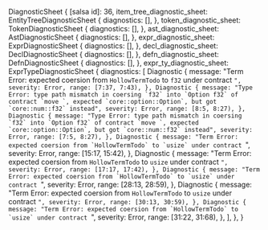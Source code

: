 DiagnosticSheet {
    [salsa id]: 36,
    item_tree_diagnostic_sheet: EntityTreeDiagnosticSheet {
        diagnostics: [],
    },
    token_diagnostic_sheet: TokenDiagnosticSheet {
        diagnostics: [],
    },
    ast_diagnostic_sheet: AstDiagnosticSheet {
        diagnostics: [],
    },
    expr_diagnostic_sheet: ExprDiagnosticSheet {
        diagnostics: [],
    },
    decl_diagnostic_sheet: DeclDiagnosticSheet {
        diagnostics: [],
    },
    defn_diagnostic_sheet: DefnDiagnosticSheet {
        diagnostics: [],
    },
    expr_ty_diagnostic_sheet: ExprTypeDiagnosticSheet {
        diagnostics: [
            Diagnostic {
                message: "Term Error: expected coersion from `HollowTermTodo` to `f32` under contract ``",
                severity: Error,
                range: [7:37, 7:43),
            },
            Diagnostic {
                message: "Type Error: type path mismatch in coersing `f32` into `Option f32` of contract `move `, expected `core::option::Option`, but got `core::num::f32` instead",
                severity: Error,
                range: [8:5, 8:27),
            },
            Diagnostic {
                message: "Type Error: type path mismatch in coersing `f32` into `Option f32` of contract `move `, expected `core::option::Option`, but got `core::num::f32` instead",
                severity: Error,
                range: [7:5, 8:27),
            },
            Diagnostic {
                message: "Term Error: expected coersion from `HollowTermTodo` to `usize` under contract ``",
                severity: Error,
                range: [15:17, 15:42),
            },
            Diagnostic {
                message: "Term Error: expected coersion from `HollowTermTodo` to `usize` under contract ``",
                severity: Error,
                range: [17:17, 17:42),
            },
            Diagnostic {
                message: "Term Error: expected coersion from `HollowTermTodo` to `usize` under contract ``",
                severity: Error,
                range: [28:13, 28:59),
            },
            Diagnostic {
                message: "Term Error: expected coersion from `HollowTermTodo` to `usize` under contract ``",
                severity: Error,
                range: [30:13, 30:59),
            },
            Diagnostic {
                message: "Term Error: expected coersion from `HollowTermTodo` to `usize` under contract ``",
                severity: Error,
                range: [31:22, 31:68),
            },
        ],
    },
}